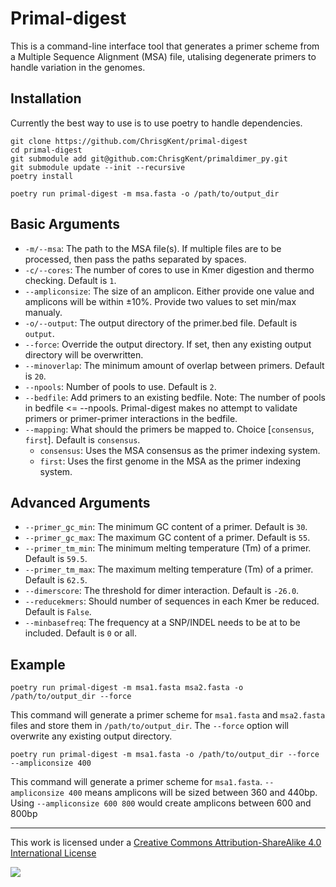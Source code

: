 # Primal-digest

This is a command-line interface tool that generates a primer scheme from a Multiple Sequence Alignment (MSA) file, utalising degenerate primers to handle variation in the genomes.

## Installation

Currently the best way to use is to use poetry to handle dependencies.

```         
git clone https://github.com/ChrisgKent/primal-digest
cd primal-digest
git submodule add git@github.com:ChrisgKent/primaldimer_py.git
git submodule update --init --recursive
poetry install

poetry run primal-digest -m msa.fasta -o /path/to/output_dir
```

## Basic Arguments

-   `-m/--msa`: The path to the MSA file(s). If multiple files are to be processed, then pass the paths separated by spaces.
-   `-c/--cores`: The number of cores to use in Kmer digestion and thermo checking. Default is `1`.
-   `--ampliconsize`: The size of an amplicon. Either provide one value and amplicons will be within ±10%. Provide two values to set min/max manualy.
-   `-o/--output`: The output directory of the primer.bed file. Default is `output`.
-   `--force`: Override the output directory. If set, then any existing output directory will be overwritten.
-   `--minoverlap`: The minimum amount of overlap between primers. Default is `20`.
-   `--npools`: Number of pools to use. Default is `2`.
-   `--bedfile`: Add primers to an existing bedfile. Note: The number of pools in bedfile \<= --npools. Primal-digest makes no attempt to validate primers or primer-primer interactions in the bedfile.
-   `--mapping`: What should the primers be mapped to. Choice [`consensus`, `first`]. Default is `consensus`.
    -   `consensus`: Uses the MSA consensus as the primer indexing system.
    -   `first`: Uses the first genome in the MSA as the primer indexing system.

## Advanced Arguments

-   `--primer_gc_min`: The minimum GC content of a primer. Default is `30`.
-   `--primer_gc_max`: The maximum GC content of a primer. Default is `55`.
-   `--primer_tm_min`: The minimum melting temperature (Tm) of a primer. Default is `59.5`.
-   `--primer_tm_max`: The maximum melting temperature (Tm) of a primer. Default is `62.5`.
-   `--dimerscore`: The threshold for dimer interaction. Default is `-26.0`.
-   `--reducekmers`: Should number of sequences in each Kmer be reduced. Default is `False`.
-   `--minbasefreq`: The frequency at a SNP/INDEL needs to be at to be included. Default is `0` or all.

## Example

```         
poetry run primal-digest -m msa1.fasta msa2.fasta -o /path/to/output_dir --force
```

This command will generate a primer scheme for `msa1.fasta` and `msa2.fasta` files and store them in `/path/to/output_dir`. The `--force` option will overwrite any existing output directory.

```         
poetry run primal-digest -m msa1.fasta -o /path/to/output_dir --force --ampliconsize 400
```

This command will generate a primer scheme for `msa1.fasta`. `--ampliconsize 400` means amplicons will be sized between 360 and 440bp. Using `--ampliconsize 600 800` would create amplicons between 600 and 800bp

------------------------------------------------------------------------

This work is licensed under a [Creative Commons Attribution-ShareAlike 4.0 International License](http://creativecommons.org/licenses/by-sa/4.0/)

![](https://i.creativecommons.org/l/by-sa/4.0/88x31.png)
